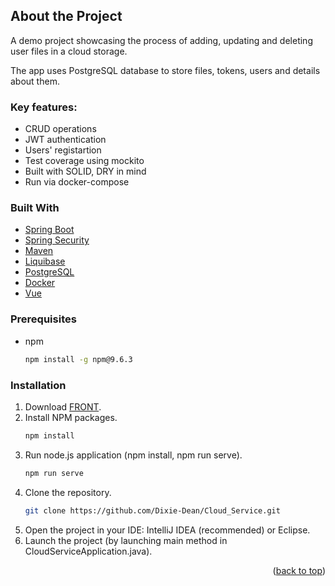 ## About the Project ##
A demo project showcasing the process of adding, updating and deleting user files in a cloud storage. 

The app uses PostgreSQL database to store files, tokens, users and details about them.

### Key features: ###
* CRUD operations
* JWT authentication
* Users' registartion
* Test coverage using mockito
* Built with SOLID, DRY in mind
* Run via docker-compose

### Built With ###
* [Spring Boot](https://spring.io/projects/spring-boot/)
* [Spring Security](https://spring.io/projects/spring-security/)
* [Maven](https://maven.apache.org/)
* [Liquibase](https://www.liquibase.com/)
* [PostgreSQL](https://www.postgresql.org/)
* [Docker](https://www.docker.com/)
* [Vue](https://vuejs.org/)

### Prerequisites ###
* npm
  ```sh
  npm install -g npm@9.6.3
  ```

### Installation ###

1. Download [FRONT](https://github.com/netology-code/jd-homeworks/tree/master/diploma/netology-diplom-frontend).
2. Install NPM packages.
   ```sh
   npm install
   ```
3. Run node.js application (npm install, npm run serve).
   ```sh
   npm run serve
   ```
4. Clone the repository.
   ```sh
   git clone https://github.com/Dixie-Dean/Cloud_Service.git
   ```
5. Open the project in your IDE: IntelliJ IDEA (recommended) or Eclipse.
6. Launch the project (by launching main method in CloudServiceApplication.java).

<p align="right">(<a href="#readme-top">back to top</a>)</p>
